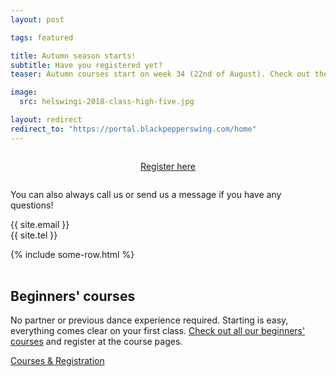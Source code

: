 ```yaml
---
layout: post

tags: featured

title: Autumn season starts!
subtitle: Have you registered yet?
teaser: Autumn courses start on week 34 (22nd of August). Check out the class schedule and register for courses!

image:
  src: helswingi-2018-class-high-five.jpg

layout: redirect
redirect_to: "https://portal.blackpepperswing.com/home"
---
```


<div style="max-width: 320px; text-align: center; margin: 2em auto; margin-bottom: 2em;">
  <a class="button" href="/courses">Register here</a>
</div>


You can also always call us or send us a message if you have any questions!

{{ site.email }}  
{{ site.tel }}  

<div class="t15">
    {% include some-row.html %}
</div>


<div id="signup">&nbsp;</div>

## Beginners' courses
No partner or previous dance experience required. Starting is easy, everything comes clear on your first class. <a href="{{ site.url }}/courses-for-beginners">Check out all our beginners' courses</a> and register at the course pages.

<a class="button" href="{{ site.url }}/courses">Courses & Registration</a>
